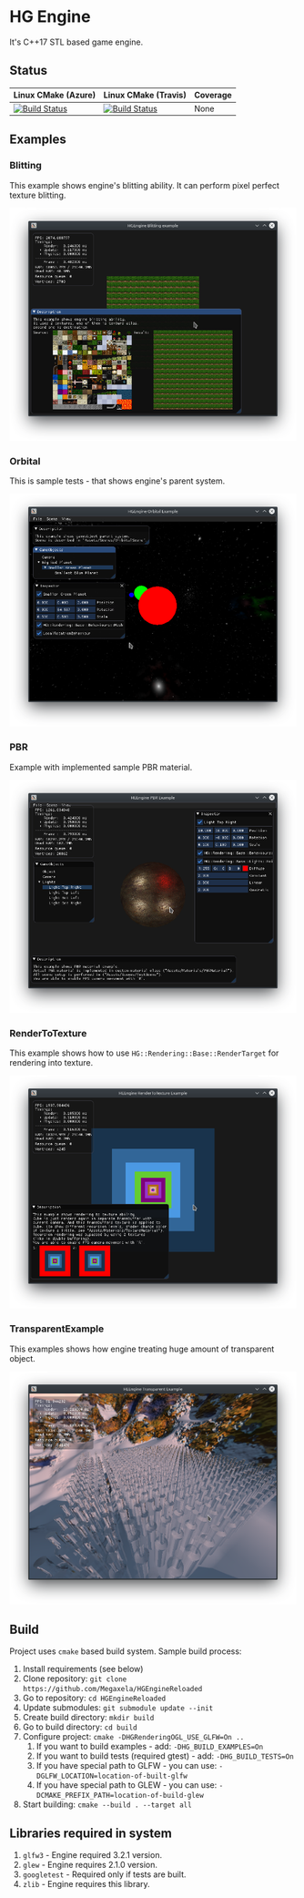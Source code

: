 # HG Engine
It's C++17 STL based game engine.

## Status
|Linux CMake (Azure)|Linux CMake (Travis)|Coverage|
|-------------------|--------------------|--------|
|[![Build Status](https://dev.azure.com/xelamegaxela/xelamegaxela/_apis/build/status/Megaxela.HGEngineReloaded?branchName=master)](https://dev.azure.com/xelamegaxela/xelamegaxela/_build/latest?definitionId=1?branchName=master)|[![Build Status](https://travis-ci.com/Megaxela/HGEngineReloaded.svg?branch=master)](https://travis-ci.com/Megaxela/HGEngineReloaded)|None|

## Examples

### Blitting
This example shows engine's blitting ability. It can perform pixel perfect
texture blitting.

<img src="https://github.com/Megaxela/HGEngineReloaded/blob/master/examples/Previews/Blitting.png">

### Orbital
This is sample tests - that shows engine's parent system.

<img src="https://github.com/Megaxela/HGEngineReloaded/blob/master/examples/Previews/Orbital.png">

### PBR
Example with implemented sample PBR material.

<img src="https://github.com/Megaxela/HGEngineReloaded/blob/master/examples/Previews/PBR.png">

### RenderToTexture
This example shows how to use `HG::Rendering::Base::RenderTarget` for rendering
into texture.

<img src="https://github.com/Megaxela/HGEngineReloaded/blob/master/examples/Previews/RenderToTexture.png">

### TransparentExample
This examples shows how engine treating huge amount of transparent object.

<img src="https://github.com/Megaxela/HGEngineReloaded/blob/master/examples/Previews/Transparent.png">

## Build
Project uses `cmake` based build system. Sample build process:

1. Install requirements (see below)
1. Clone repository: `git clone https://github.com/Megaxela/HGEngineReloaded`
1. Go to repository: `cd HGEngineReloaded`
1. Update submodules: `git submodule update --init`
1. Create build directory: `mkdir build`
1. Go to build directory: `cd build`
1. Configure project: `cmake -DHGRenderingOGL_USE_GLFW=On ..`
    1. If you want to build examples - add: `-DHG_BUILD_EXAMPLES=On`
    1. If you want to build tests (required gtest) - add: `-DHG_BUILD_TESTS=On`
    1. If you have special path to GLFW - you can use: `-DGLFW_LOCATION=location-of-built-glfw`
    1. If you have special path to GLEW - you can use: `-DCMAKE_PREFIX_PATH=location-of-build-glew`
1. Start building: `cmake --build . --target all`

## Libraries required in system
1. `glfw3` - Engine required 3.2.1 version. 
1. `glew` - Engine requires 2.1.0 version.
1. `googletest` - Required only if tests are built.
1. `zlib` - Engine requires this library.